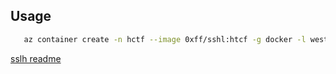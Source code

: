 Usage
-----

```sh
   az container create -n hctf --image 0xff/sshl:htcf -g docker -l westeurope --ip-address public --ports 80
```

[sslh readme](https://github.com/yrutschle/sslh/blob/master/README.md)